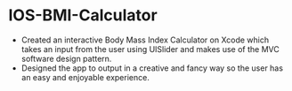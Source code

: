# IOS-BMI-Calculator

- Created an interactive Body Mass Index Calculator on Xcode which takes an input from the user using UISlider and
  makes use of the MVC software design pattern.
- Designed the app to output in a creative and fancy way so the user has an easy and enjoyable experience.
